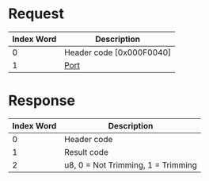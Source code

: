 # Request

| Index Word | Description                             |
|------------|-----------------------------------------|
| 0          | Header code \[0x000F0040\]              |
| 1          | [Port](Camera_Services#Port "wikilink") |

# Response

| Index Word | Description                        |
|------------|------------------------------------|
| 0          | Header code                        |
| 1          | Result code                        |
| 2          | u8, 0 = Not Trimming, 1 = Trimming |